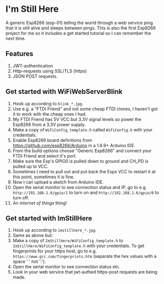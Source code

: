 # I'm Still Here
A generic Esp8266 (esp-01) telling the world through a web service ping that it is still alive and sleeps between pings. This is also the first Esp8266 project for me so it includes a get started tutorial so I can remember the next time.

## Features
1. JWT-authentication
1. Http-requests using SSL/TLS (https)
1. JSON POST requests.

## Get started with WiFiWebServerBlink
1. Hook up according to `blink_*.jpg`. 
1. Use e.g. a "FTDI Friend" and not some cheap FTDI clones, I haven't got it to work with the cheap ones I had. 
1. My FTDI Friend has 5V VCC but 3.3V signal levels so power the Esp8266 from a 3.3V power supply.
1. Make a copy of `WiFiConfig_template.h` called `WiFiConfig.h` with your credentials.
1. Enable Esp8266 board definitions from https://github.com/esp8266/Arduino in a 1.6.9+ Arduino IDE.
1. From the build options choose "Generic Esp8266" and connect your FTDI Friend and select it's port.
1. Make sure the Esp's GPIO0 is pulled down to ground and CH_PD is pulled up to VCC.
1. Sometimes I need to pull out and put back the Esps VCC to restart it at this point, sometimes it is fine.
1. Now I can upload a sketch from Arduino IDE.
1. Open the serial monitor to see connection status and IP, go to e.g. `http://192.168.1.6/gpio/1` to turn on and `http://192.168.1.6/gpio/0` to turn off.
1. An _internet of things_ thing!

## Get started with ImStillHere
1. Hook up according to `imstillhere_*.jpg`.
1. Same as above but:
  1. Make a copy of `ImStillHere/WiFiConfig_template.h` to `ImStillHere/WiFiConfig_template.h` with your credentials. To get fingerprints for your https host, go to e.g. `https://www.grc.com/fingerprints.htm` (separate the hex values with a space ' ' not ':').
  1. Open the serial monitor to see connection status etc.
  1. Look in your web service that jwt-authed https-post requests are being made.
